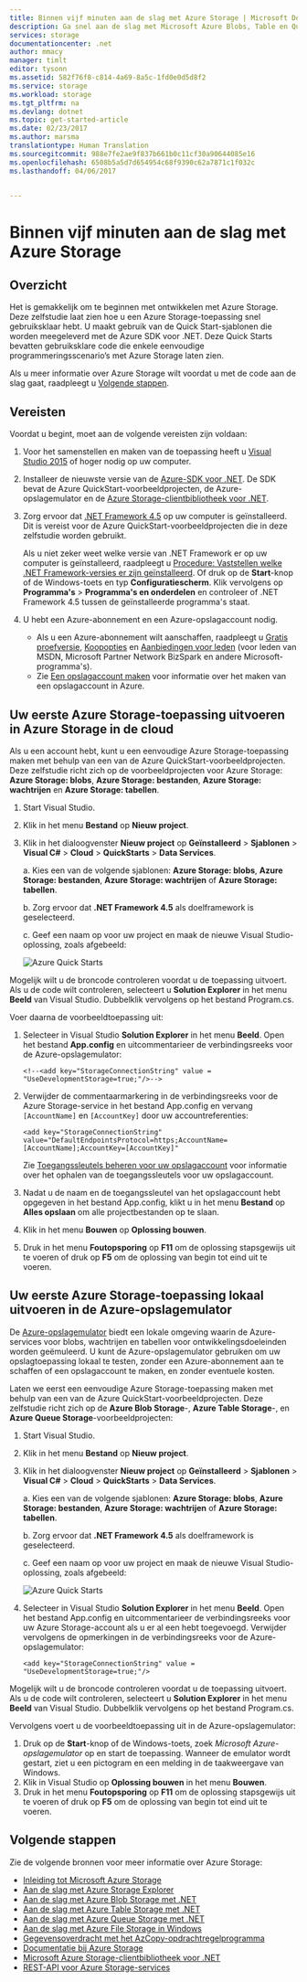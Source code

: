 ```yaml
---
title: Binnen vijf minuten aan de slag met Azure Storage | Microsoft Docs
description: Ga snel aan de slag met Microsoft Azure Blobs, Table en Queues met Azure Storage-Quick Starts, Visual Studio en de Azure-opslagemulator. Voer uw eerste Azure Storage-toepassing uit binnen vijf minuten.
services: storage
documentationcenter: .net
author: mmacy
manager: timlt
editor: tysonn
ms.assetid: 582f76f8-c814-4a69-8a5c-1fd0e0d5d8f2
ms.service: storage
ms.workload: storage
ms.tgt_pltfrm: na
ms.devlang: dotnet
ms.topic: get-started-article
ms.date: 02/23/2017
ms.author: marsma
translationtype: Human Translation
ms.sourcegitcommit: 988e7fe2ae9f837b661b0c11cf30a90644085e16
ms.openlocfilehash: 6508b5a5d7d654954c68f9390c62a7871c1f032c
ms.lasthandoff: 04/06/2017


---
```

# <a name="get-started-with-azure-storage-in-five-minutes"></a>Binnen vijf minuten aan de slag met Azure Storage
## <a name="overview"></a>Overzicht
Het is gemakkelijk om te beginnen met ontwikkelen met Azure Storage. Deze zelfstudie laat zien hoe u een Azure Storage-toepassing snel gebruiksklaar hebt. U maakt gebruik van de Quick Start-sjablonen die worden meegeleverd met de Azure SDK voor .NET. Deze Quick Starts bevatten gebruiksklare code die enkele eenvoudige programmeringsscenario’s met Azure Storage laten zien.

Als u meer informatie over Azure Storage wilt voordat u met de code aan de slag gaat, raadpleegt u [Volgende stappen](#next-steps).

## <a name="prerequisites"></a>Vereisten
Voordat u begint, moet aan de volgende vereisten zijn voldaan:

1. Voor het samenstellen en maken van de toepassing heeft u [Visual Studio 2015](https://www.visualstudio.com/) of hoger nodig op uw computer.
2. Installeer de nieuwste versie van de [Azure-SDK voor .NET](https://azure.microsoft.com/downloads/). De SDK bevat de Azure QuickStart-voorbeeldprojecten, de Azure-opslagemulator en de [Azure Storage-clientbibliotheek voor .NET](https://msdn.microsoft.com/library/azure/dn261237.aspx).
3. Zorg ervoor dat [.NET Framework 4.5](http://www.microsoft.com/download/details.aspx?id=30653) op uw computer is geïnstalleerd. Dit is vereist voor de Azure QuickStart-voorbeeldprojecten die in deze zelfstudie worden gebruikt.

    Als u niet zeker weet welke versie van .NET Framework er op uw computer is geïnstalleerd, raadpleegt u [Procedure: Vaststellen welke .NET Framework-versies er zijn geïnstalleerd](https://msdn.microsoft.com/vstudio/hh925568.aspx). Of druk op de **Start**-knop of de Windows-toets en typ **Configuratiescherm**. Klik vervolgens op **Programma's** > **Programma's en onderdelen** en controleer of .NET Framework 4.5 tussen de geïnstalleerde programma's staat.
4. U hebt een Azure-abonnement en een Azure-opslagaccount nodig.

   * Als u een Azure-abonnement wilt aanschaffen, raadpleegt u [Gratis proefversie](https://azure.microsoft.com/pricing/free-trial/), [Koopopties](https://azure.microsoft.com/pricing/purchase-options/) en [Aanbiedingen voor leden](https://azure.microsoft.com/pricing/member-offers/) (voor leden van MSDN, Microsoft Partner Network BizSpark en andere Microsoft-programma's).
   * Zie [Een opslagaccount maken](storage-create-storage-account.md#create-a-storage-account) voor informatie over het maken van een opslagaccount in Azure.

## <a name="run-your-first-azure-storage-application-against-azure-storage-in-the-cloud"></a>Uw eerste Azure Storage-toepassing uitvoeren in Azure Storage in de cloud
Als u een account hebt, kunt u een eenvoudige Azure Storage-toepassing maken met behulp van een van de Azure QuickStart-voorbeeldprojecten. Deze zelfstudie richt zich op de voorbeeldprojecten voor Azure Storage: **Azure Storage: blobs**, **Azure Storage: bestanden**, **Azure Storage: wachtrijen** en **Azure Storage: tabellen**.

1. Start Visual Studio.
2. Klik in het menu **Bestand** op **Nieuw project**.
3. Klik in het dialoogvenster **Nieuw project** op **Geïnstalleerd** > **Sjablonen** > **Visual C#** > **Cloud** > **QuickStarts** > **Data Services**.
   
   a. Kies een van de volgende sjablonen: **Azure Storage: blobs**, **Azure Storage: bestanden**, **Azure Storage: wachtrijen** of **Azure Storage: tabellen**.
   
   b. Zorg ervoor dat **.NET Framework 4.5** als doelframework is geselecteerd.
   
   c. Geef een naam op voor uw project en maak de nieuwe Visual Studio-oplossing, zoals afgebeeld:

    ![Azure Quick Starts][Image1]

Mogelijk wilt u de broncode controleren voordat u de toepassing uitvoert. Als u de code wilt controleren, selecteert u **Solution Explorer** in het menu **Beeld** van Visual Studio. Dubbelklik vervolgens op het bestand Program.cs.

Voer daarna de voorbeeldtoepassing uit:

1. Selecteer in Visual Studio **Solution Explorer** in het menu **Beeld**. Open het bestand **App.config** en uitcommentarieer de verbindingsreeks voor de Azure-opslagemulator:

   `<!--<add key="StorageConnectionString" value = "UseDevelopmentStorage=true;"/>-->`

2. Verwijder de commentaarmarkering in de verbindingsreeks voor de Azure Storage-service in het bestand App.config en vervang `[AccountName]` en `[AccountKey]` door uw accountreferenties:

   `<add key="StorageConnectionString" value="DefaultEndpointsProtocol=https;AccountName=[AccountName];AccountKey=[AccountKey]"`

   Zie [Toegangssleutels beheren voor uw opslagaccount](storage-create-storage-account.md#manage-your-storage-access-keys) voor informatie over het ophalen van de toegangssleutels voor uw opslagaccount.
3. Nadat u de naam en de toegangssleutel van het opslagaccount hebt opgegeven in het bestand App.config, klikt u in het menu **Bestand** op **Alles opslaan** om alle projectbestanden op te slaan.
4. Klik in het menu **Bouwen** op **Oplossing bouwen**.
5. Druk in het menu **Foutopsporing** op **F11** om de oplossing stapsgewijs uit te voeren of druk op **F5** om de oplossing van begin tot eind uit te voeren.

## <a name="run-your-first-azure-storage-application-locally-against-the-azure-storage-emulator"></a>Uw eerste Azure Storage-toepassing lokaal uitvoeren in de Azure-opslagemulator
De [Azure-opslagemulator](storage-use-emulator.md) biedt een lokale omgeving waarin de Azure-services voor blobs, wachtrijen en tabellen voor ontwikkelingsdoeleinden worden geëmuleerd. U kunt de Azure-opslagemulator gebruiken om uw opslagtoepassing lokaal te testen, zonder een Azure-abonnement aan te schaffen of een opslagaccount te maken, en zonder eventuele kosten.

Laten we eerst een eenvoudige Azure Storage-toepassing maken met behulp van een van de Azure QuickStart-voorbeeldprojecten. Deze zelfstudie richt zich op de **Azure Blob Storage**-, **Azure Table Storage**-, en **Azure Queue Storage**-voorbeeldprojecten:

1. Start Visual Studio.
2. Klik in het menu **Bestand** op **Nieuw project**.
3. Klik in het dialoogvenster **Nieuw project** op **Geïnstalleerd** > **Sjablonen** > **Visual C#** > **Cloud** > **QuickStarts** > **Data Services**.
    
    a. Kies een van de volgende sjablonen: **Azure Storage: blobs**, **Azure Storage: bestanden**, **Azure Storage: wachtrijen** of **Azure Storage: tabellen**.
    
    b. Zorg ervoor dat **.NET Framework 4.5** als doelframework is geselecteerd.
    
    c. Geef een naam op voor uw project en maak de nieuwe Visual Studio-oplossing, zoals afgebeeld:

    ![Azure Quick Starts][Image1]

4. Selecteer in Visual Studio **Solution Explorer** in het menu **Beeld**. Open het bestand App.config en uitcommentarieer de verbindingsreeks voor uw Azure Storage-account als u er al een hebt toegevoegd. Verwijder vervolgens de opmerkingen in de verbindingsreeks voor de Azure-opslagemulator:

   `<add key="StorageConnectionString" value = "UseDevelopmentStorage=true;"/>`

Mogelijk wilt u de broncode controleren voordat u de toepassing uitvoert. Als u de code wilt controleren, selecteert u **Solution Explorer** in het menu **Beeld** van Visual Studio. Dubbelklik vervolgens op het bestand Program.cs.

Vervolgens voert u de voorbeeldtoepassing uit in de Azure-opslagemulator:

1. Druk op de **Start**-knop of de Windows-toets, zoek *Microsoft Azure-opslagemulator* op en start de toepassing. Wanneer de emulator wordt gestart, ziet u een pictogram en een melding in de taakweergave van Windows.
2. Klik in Visual Studio op **Oplossing bouwen** in het menu **Bouwen**.
3. Druk in het menu **Foutopsporing** op **F11** om de oplossing stapsgewijs uit te voeren of druk op **F5** om de oplossing van begin tot eind uit te voeren.

## <a name="next-steps"></a>Volgende stappen
Zie de volgende bronnen voor meer informatie over Azure Storage:

* [Inleiding tot Microsoft Azure Storage](storage-introduction.md)
* [Aan de slag met Azure Storage Explorer](../vs-azure-tools-storage-manage-with-storage-explorer.md)
* [Aan de slag met Azure Blob Storage met .NET](storage-dotnet-how-to-use-blobs.md)
* [Aan de slag met Azure Table Storage met .NET](storage-dotnet-how-to-use-tables.md)
* [Aan de slag met Azure Queue Storage met .NET](storage-dotnet-how-to-use-queues.md)
* [Aan de slag met Azure File Storage in Windows](storage-dotnet-how-to-use-files.md)
* [Gegevensoverdracht met het AzCopy-opdrachtregelprogramma](storage-use-azcopy.md)
* [Documentatie bij Azure Storage](https://azure.microsoft.com/documentation/services/storage/)
* [Microsoft Azure Storage-clientbibliotheek voor .NET](https://msdn.microsoft.com/library/azure/dn261237.aspx)
* [REST-API voor Azure Storage-services](https://msdn.microsoft.com/library/azure/dd179355.aspx)

[Image1]: ./media/storage-getting-started-guide/QuickStart.png

